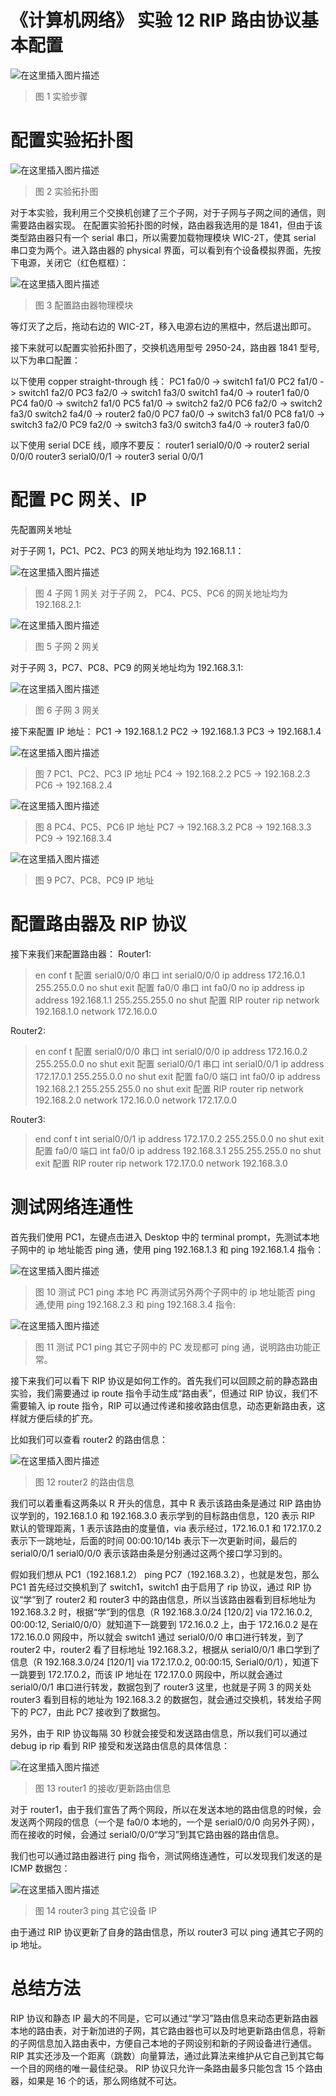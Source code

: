 # 《计算机网络》 实验 12 RIP 路由协议基本配置

![在这里插入图片描述](https://img-blog.csdnimg.cn/563fe66e472742ccbc9a9366504f3142.png?x-oss-process=image/watermark,type_d3F5LXplbmhlaQ,shadow_50,text_Q1NETiBA5aSp5LiLNTkxMg==,size_20,color_FFFFFF,t_70,g_se,x_16)

> 图 1 实验步骤

# 配置实验拓扑图

![在这里插入图片描述](https://img-blog.csdnimg.cn/6c2e81ee59c44476ace2e5729bb46d2d.png?x-oss-process=image/watermark,type_d3F5LXplbmhlaQ,shadow_50,text_Q1NETiBA5aSp5LiLNTkxMg==,size_20,color_FFFFFF,t_70,g_se,x_16)

> 图 2 实验拓扑图

对于本实验，我利用三个交换机创建了三个子网，对于子网与子网之间的通信，则需要路由器实现。
在配置实验拓扑图的时候，路由器我选用的是 1841，但由于该类型路由器只有一个 serial 串口，所以需要加载物理模块 WIC-2T，使其 serial 串口变为两个。进入路由器的 physical 界面，可以看到有个设备模拟界面，先按下电源，关闭它（红色框框）：

![在这里插入图片描述](https://img-blog.csdnimg.cn/bae1bf99c0c846cc9648348536ee8979.gif)

> 图 3 配置路由器物理模块

等灯灭了之后，拖动右边的 WIC-2T，移入电源右边的黑框中，然后退出即可。

接下来就可以配置实验拓扑图了，交换机选用型号 2950-24，路由器 1841 型号,以下为串口配置：

以下使用 copper straight-through 线：
PC1 fa0/0 -> switch1 fa1/0
PC2 fa1/0 -> switch1 fa2/0
PC3 fa2/0 -> switch1 fa3/0
switch1 fa4/0 -> router1 fa0/0
PC4 fa0/0 -> switch2 fa1/0
PC5 fa1/0 -> switch2 fa2/0
PC6 fa2/0 -> switch2 fa3/0
switch2 fa4/0 -> router2 fa0/0
PC7 fa0/0 -> switch3 fa1/0
PC8 fa1/0 -> switch3 fa2/0
PC9 fa2/0 -> switch3 fa3/0
switch3 fa4/0 -> router3 fa0/0

以下使用 serial DCE 线，顺序不要反：
router1 serial0/0/0 -> router2 serial 0/0/0
router3 serial0/0/1 -> router3 serial 0/0/1

# 配置 PC 网关、IP

先配置网关地址

对于子网 1，PC1、PC2、PC3 的网关地址均为 192.168.1.1：

![在这里插入图片描述](https://img-blog.csdnimg.cn/cb1c2c20a3194c5ea74c9837a4255541.png?x-oss-process=image/watermark,type_d3F5LXplbmhlaQ,shadow_50,text_Q1NETiBA5aSp5LiLNTkxMg==,size_20,color_FFFFFF,t_70,g_se,x_16)

> 图 4 子网 1 网关
> 对于子网 2， PC4、PC5、PC6 的网关地址均为 192.168.2.1:

![在这里插入图片描述](https://img-blog.csdnimg.cn/e9cc85d79b0c4705b1dd9c61e23e4025.png?x-oss-process=image/watermark,type_d3F5LXplbmhlaQ,shadow_50,text_Q1NETiBA5aSp5LiLNTkxMg==,size_20,color_FFFFFF,t_70,g_se,x_16)

> 图 5 子网 2 网关

对于子网 3，PC7、PC8、PC9 的网关地址均为 192.168.3.1:

![在这里插入图片描述](https://img-blog.csdnimg.cn/e09193cf3a964d78bc803f302cabbd8f.png?x-oss-process=image/watermark,type_d3F5LXplbmhlaQ,shadow_50,text_Q1NETiBA5aSp5LiLNTkxMg==,size_20,color_FFFFFF,t_70,g_se,x_16)

> 图 6 子网 3 网关

接下来配置 IP 地址：
PC1 -> 192.168.1.2
PC2 -> 192.168.1.3
PC3 -> 192.168.1.4

![在这里插入图片描述](https://img-blog.csdnimg.cn/8703e391139c495e858dc3fecf5af961.png?x-oss-process=image/watermark,type_d3F5LXplbmhlaQ,shadow_50,text_Q1NETiBA5aSp5LiLNTkxMg==,size_20,color_FFFFFF,t_70,g_se,x_16)

> 图 7 PC1、PC2、PC3 IP 地址
> PC4 -> 192.168.2.2
> PC5 -> 192.168.2.3
> PC6 -> 192.168.2.4

![在这里插入图片描述](https://img-blog.csdnimg.cn/f9fd024eb72e46e7b0e4ef69e27e7e16.png?x-oss-process=image/watermark,type_d3F5LXplbmhlaQ,shadow_50,text_Q1NETiBA5aSp5LiLNTkxMg==,size_20,color_FFFFFF,t_70,g_se,x_16)

> 图 8 PC4、PC5、PC6 IP 地址
> PC7 -> 192.168.3.2
> PC8 -> 192.168.3.3
> PC9 -> 192.168.3.4

![在这里插入图片描述](https://img-blog.csdnimg.cn/b92348889c2b45acba4d6f3a521dd036.png?x-oss-process=image/watermark,type_d3F5LXplbmhlaQ,shadow_50,text_Q1NETiBA5aSp5LiLNTkxMg==,size_20,color_FFFFFF,t_70,g_se,x_16)

> 图 9 PC7、PC8、PC9 IP 地址

# 配置路由器及 RIP 协议

接下来我们来配置路由器：
Router1:

> en
> conf t
> 配置 serial0/0/0 串口
> int serial0/0/0
> ip address 172.16.0.1 255.255.0.0
> no shut
> exit
> 配置 fa0/0 串口
> int fa0/0
> no ip address
> ip address 192.168.1.1 255.255.255.0
> no shut
> 配置 RIP
> router rip
> network 192.168.1.0
> network 172.16.0.0

Router2:

> en
> conf t
> 配置 serial0/0/0 串口
> int serial0/0/0
> ip address 172.16.0.2 255.255.0.0
> no shut
> exit
> 配置 serial0/0/1 串口
> int serial0/0/1
> ip address 172.17.0.1 255.255.0.0
> no shut
> exit
> 配置 fa0/0 端口
> int fa0/0
> ip address 192.168.2.1 255.255.255.0
> no shut
> exit
> 配置 RIP
> router rip
> network 192.168.2.0
> network 172.16.0.0
> network 172.17.0.0

Router3:

> end
> conf t
> int serial0/0/1
> ip address 172.17.0.2 255.255.0.0
> no shut
> exit
> 配置 fa0/0 端口
> int fa0/0
> ip address 192.168.3.1 255.255.255.0
> no shut
> exit
> 配置 RIP
> router rip
> network 172.17.0.0
> network 192.168.3.0

# 测试网络连通性

首先我们使用 PC1，左键点击进入 Desktop 中的 terminal prompt，先测试本地子网中的 ip 地址能否 ping 通，使用 ping 192.168.1.3 和 ping 192.168.1.4 指令：

![在这里插入图片描述](https://img-blog.csdnimg.cn/b399e34ef74a41eea2916af9db887411.png?x-oss-process=image/watermark,type_d3F5LXplbmhlaQ,shadow_50,text_Q1NETiBA5aSp5LiLNTkxMg==,size_20,color_FFFFFF,t_70,g_se,x_16)

> 图 10 测试 PC1 ping 本地 PC
> 再测试另外两个子网中的 ip 地址能否 ping 通,使用 ping 192.168.2.3 和 ping 192.168.3.4 指令:

![在这里插入图片描述](https://img-blog.csdnimg.cn/ad6298f52d114881b800750c2abb5e72.png?x-oss-process=image/watermark,type_d3F5LXplbmhlaQ,shadow_50,text_Q1NETiBA5aSp5LiLNTkxMg==,size_20,color_FFFFFF,t_70,g_se,x_16)

> 图 11 测试 PC1 ping 其它子网中的 PC
> 发现都可 ping 通，说明路由功能正常。

接下来我们可以看下 RIP 协议是如何工作的。首先我们可以回顾之前的静态路由实验，我们需要通过 ip route 指令手动生成“路由表”，但通过 RIP 协议，我们不需要输入 ip route 指令，RIP 可以通过传递和接收路由信息，动态更新路由表，这样就方便后续的扩充。

比如我们可以查看 router2 的路由信息：

![在这里插入图片描述](https://img-blog.csdnimg.cn/78512c92724441b19acb34001251fed8.png?x-oss-process=image/watermark,type_d3F5LXplbmhlaQ,shadow_50,text_Q1NETiBA5aSp5LiLNTkxMg==,size_20,color_FFFFFF,t_70,g_se,x_16)

> 图 12 router2 的路由信息

我们可以着重看这两条以 R 开头的信息，其中 R 表示该路由条是通过 RIP 路由协议学到的，192.168.1.0 和 192.168.3.0 表示学到的目标路由信息，120 表示 RIP 默认的管理距离，1 表示该路由的度量值，via 表示经过，172.16.0.1 和 172.17.0.2 表示下一跳地址，后面的时间 00:00:10/14b 表示下一次更新时间，最后的 serial0/0/1 serial0/0/0 表示该路由条是分别通过这两个接口学习到的。

假如我们想从 PC1（192.168.1.2） ping PC7（192.168.3.2），也就是发包，那么 PC1 首先经过交换机到了 switch1，switch1 由于启用了 rip 协议，通过 RIP 协议“学”到了 router2 和 router3 中的路由信息，所以当该路由器看到目标地址为 192.168.3.2 时，根据“学”到的信息（R 192.168.3.0/24 [120/2] via 172.16.0.2, 00:00:12, Serial0/0/0）就知道下一跳要到 172.16.0.2 上，由于 172.16.0.2 是在 172.16.0.0 网段中，所以就会 switch1 通过 serial0/0/0 串口进行转发，到了 router2 中，router2 看了目标地址 192.168.3.2，根据从 serial0/0/1 串口学到了信息（R 192.168.3.0/24 [120/1] via 172.17.0.2, 00:00:15, Serial0/0/1），知道下一跳要到 172.17.0.2，而该 IP 地址在 172.17.0.0 网段中，所以就会通过 serial0/0/1 串口进行转发，数据包到了 router3 这里，也就是子网 3 的网关处 router3 看到目标的地址为 192.168.3.2 的数据包，就会通过交换机，转发给子网下的 PC7，由此 PC7 接收到了数据包。

另外，由于 RIP 协议每隔 30 秒就会接受和发送路由信息，所以我们可以通过 debug ip rip 看到 RIP 接受和发送路由信息的具体信息：

![在这里插入图片描述](https://img-blog.csdnimg.cn/a9aa0b72daed44d4a127817d7a696a31.png?x-oss-process=image/watermark,type_d3F5LXplbmhlaQ,shadow_50,text_Q1NETiBA5aSp5LiLNTkxMg==,size_20,color_FFFFFF,t_70,g_se,x_16)

> 图 13 router1 的接收/更新路由信息

对于 router1，由于我们宣告了两个网段，所以在发送本地的路由信息的时候，会发送两个网段的信息（一个是 fa0/0 本地的，一个是 serial0/0/0 向另外子网），而在接收的时候，会通过 serial0/0/0“学习”到其它路由器的路由信息。

我们也可以通过路由器进行 ping 指令，测试网络连通性，可以发现我们发送的是 ICMP 数据包：

![在这里插入图片描述](https://img-blog.csdnimg.cn/5bb4c20db3b446f59125c1b0a0389307.png?x-oss-process=image/watermark,type_d3F5LXplbmhlaQ,shadow_50,text_Q1NETiBA5aSp5LiLNTkxMg==,size_20,color_FFFFFF,t_70,g_se,x_16)

> 图 14 router3 ping 其它设备 IP

由于通过 RIP 协议更新了自身的路由信息，所以 router3 可以 ping 通其它子网的 ip 地址。

# 总结方法

RIP 协议和静态 IP 最大的不同是，它可以通过“学习”路由信息来动态更新路由器本地的路由表，对于新加进的子网，其它路由器也可以及时地更新路由信息，将新的子网信息加入路由表中，方便自己本地的子网设别和新的子网设备进行通信。RIP 其实还涉及一个距离（跳数）向量算法，通过此算法来维护从它自己到其它每一个目的网络的唯一最佳纪录。 RIP 协议只允许一条路由最多只能包含 15 个路由器，如果是 16 个的话，那么网络就不可达。
